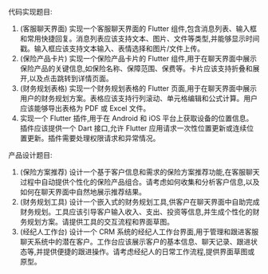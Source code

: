 代码实现题目:

1. (客服聊天界面) 实现一个客服聊天界面的 Flutter 组件,包含消息列表、输入框和常用快捷回复。消息列表应该支持文本、图片、文件等类型,并能够显示时间戳。输入框应该支持文本输入、表情选择和图片/文件上传。
2. (保险产品卡片) 实现一个保险产品卡片的 Flutter 组件,用于在聊天界面中展示保险产品的关键信息,如保险名称、保障范围、保费等。卡片应该支持折叠和展开,以及点击跳转到详情页面。
3. (财务规划表格) 实现一个财务规划表格的 Flutter 页面,用于在聊天界面中展示用户的财务规划方案。表格应该支持行列滚动、单元格编辑和公式计算。用户应该能够导出表格为 PDF 或 Excel 文件。
4.  实现一个 Flutter 插件,用于在 Android 和 iOS 平台上获取设备的位置信息。插件应该提供一个 Dart 接口,允许 Flutter 应用请求一次性位置更新或连续位置更新。插件需要处理权限请求和异常情况。

产品设计题目:
1. (保险方案推荐) 设计一个基于客户信息和需求的保险方案推荐功能,在客服聊天过程中自动提供个性化的保险产品组合。请考虑如何收集和分析客户信息,以及如何在聊天界面中自然地展示推荐结果。
2. (财务规划工具) 设计一个嵌入式的财务规划工具,供客户在聊天界面中自助完成财务规划。工具应该引导客户输入收入、支出、投资等信息,并生成个性化的财务规划方案。请提供工具的交互流程和界面草图。
3. (经纪人工作台) 设计一个 CRM 系统的经纪人工作台界面,用于管理和跟进客服聊天系统中的潜在客户。工作台应该展示客户的基本信息、聊天记录、跟进状态等,并提供便捷的跟进操作。请考虑经纪人的日常工作流程,提供界面草图或原型。
